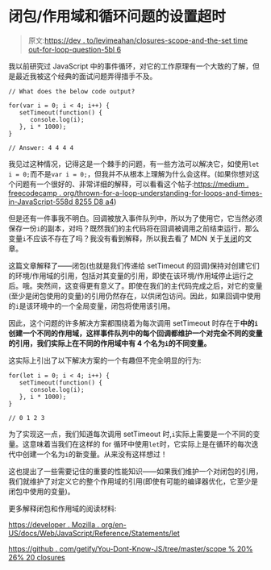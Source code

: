 # 闭包/作用域和循环问题的设置超时

> 原文:[https://dev . to/levimeahan/closures-scope-and-the-set time out-for-loop-question-5bl 6](https://dev.to/levimeahan/closures-scope-and-the-settimeout-for-loop-question-5bl6)

我以前研究过 JavaScript 中的事件循环，对它的工作原理有一个大致的了解，但是最近我被这个经典的面试问题弄得措手不及。

```
// What does the below code output?

for(var i = 0; i < 4; i++) {
   setTimeout(function() {
      console.log(i);
   }, i * 1000);
}

// Answer: 4 4 4 4 
```

我见过这种情况，记得这是一个棘手的问题，有一些方法可以解决它，如使用`let i = 0;`而不是`var i = 0;`，但我并不从根本上理解为什么会这样。(如果你想对这个问题有一个很好的、非常详细的解释，可以看看这个帖子:[https://medium . freecodecamp . org/thrown-for-a-loop-understanding-for-loops-and-times-in-JavaScript-558d 8255 D8 a4](https://medium.freecodecamp.org/thrown-for-a-loop-understanding-for-loops-and-timeouts-in-javascript-558d8255d8a4))

但是还有一件事我不明白。回调被放入事件队列中，所以为了使用它，它当然必须保存一份`i`的副本，对吗？既然我们的主代码将在回调被调用之前结束运行，那么变量`i`不应该不存在了吗？我没有看到解释，所以我去看了 MDN 关于[关闭](https://developer.mozilla.org/en-US/docs/Web/JavaScript/Closures)的文章。

这篇文章解释了——闭包(也就是我们传递给 setTimeout 的回调)保持对创建它们的环境/作用域的引用，包括对其变量的引用，即使在该环境/作用域停止运行之后。哦。突然间，这变得更有意义了。即使在我们的主代码完成之后，对它的变量(至少是闭包使用的变量)的引用仍然存在，以供闭包访问。因此，如果回调中使用的`i`是该环境中的一个全局变量，闭包将使用该引用。

因此，这个问题的许多解决方案都围绕着为每次调用 setTimeout 时存在于**中的`i`创建一个不同的作用域，这样事件队列中的每个回调都维护一个对完全不同的变量的引用，我们实际上在不同的作用域中有 4 个名为`i`的不同变量。**

这实际上引出了以下解决方案的一个有趣但不完全明显的行为:

```
for(let i = 0; i < 4; i++) {
   setTimeout(function() {
      console.log(i);
   }, i * 1000);
}

// 0 1 2 3 
```

为了实现这一点，我们知道每次调用 setTimeout 时,`i`实际上需要是一个不同的变量。这意味着当我们在这样的 for 循环中使用`let`时，它实际上是在循环的每次迭代中创建一个名为`i`的新变量。从来没有这样想过！

这也提出了一些需要记住的重要的性能知识——如果我们维护一个对闭包的引用，我们就维护了对定义它的整个作用域的引用(即使有可能的编译器优化，它至少是闭包中使用的变量)。

更多解释闭包和作用域的阅读材料:

[https://developer . Mozilla . org/en-US/docs/Web/JavaScript/Reference/Statements/let](https://developer.mozilla.org/en-US/docs/Web/JavaScript/Reference/Statements/let)

[https://github . com/getify/You-Dont-Know-JS/tree/master/scope % 20% 26% 20 closures](https://github.com/getify/You-Dont-Know-JS/tree/master/scope%20%26%20closures)
